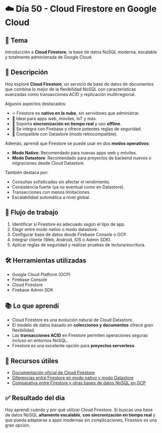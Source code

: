 # ☁️ Día 50 - Cloud Firestore en Google Cloud

## 📌 Tema

Introducción a **Cloud Firestore**, la base de datos NoSQL moderna, escalable y totalmente administrada de Google Cloud.

## 📖 Descripción

Hoy exploré **Cloud Firestore**, un servicio de base de datos de documentos que combina lo mejor de la flexibilidad NoSQL con características avanzadas como transacciones ACID y replicación multirregional.

Algunos aspectos destacados:

- 🔥 Firestore es **nativo en la nube**, sin servidores que administrar.
- 📲 Ideal para apps web, móviles, IoT y más.
- 📡 Soporta **sincronización en tiempo real** y uso **offline**.
- 🔐 Se integra con Firebase y ofrece potentes reglas de seguridad.
- 🔁 Compatible con Datastore (modo retrocompatible).

Además, aprendí que Firestore se puede usar en dos **modos operativos**:

- **Modo Nativo**: Recomendado para nuevas apps web y móviles.
- **Modo Datastore**: Recomendado para proyectos de backend nuevos o migraciones desde Cloud Datastore.

También destaca por:

- Consultas sofisticadas sin afectar el rendimiento.
- Consistencia fuerte (ya no eventual como en Datastore).
- Transacciones con menos limitaciones.
- Escalabilidad automática a nivel global.

## 🔁 Flujo de trabajo

1. Identificar si Firestore es adecuado según el tipo de app.
2. Elegir entre modo nativo o modo datastore.
3. Configurar base de datos desde Firebase Console o GCP.
4. Integrar cliente (Web, Android, iOS o Admin SDK).
5. Aplicar reglas de seguridad y realizar pruebas de lectura/escritura.

## 🛠️ Herramientas utilizadas

- Google Cloud Platform (GCP)
- Firebase Console
- Cloud Firestore
- Firebase Admin SDK

## 📚 Lo que aprendí

- Cloud Firestore es una evolución natural de Cloud Datastore.
- El modelo de datos basado en **colecciones y documentos** ofrece gran flexibilidad.
- Las **transacciones ACID** en Firestore permiten operaciones seguras incluso en entornos NoSQL.
- Firestore es una excelente opción para **proyectos serverless**.

## 🔗 Recursos útiles

- [Documentación oficial de Cloud Firestore](https://cloud.google.com/firestore)
- [Diferencias entre Firestore en modo nativo y modo Datastore](https://cloud.google.com/datastore/docs/firestore-or-datastore)
- [Comparativa entre Firestore y otras bases de datos NoSQL en GCP](https://cloud.google.com/products/databases)

## ✅ Resultado del día

Hoy aprendí cuándo y por qué utilizar Cloud Firestore. Si buscas una base de datos NoSQL **altamente escalable**, **con sincronización en tiempo real** y que pueda adaptarse a apps modernas sin complicaciones, Firestore es una gran opción.
